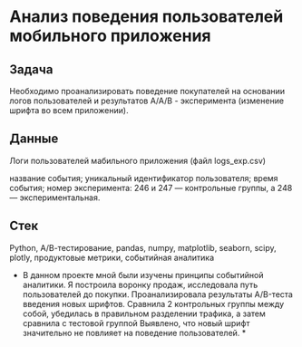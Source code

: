 # Анализ поведения пользователей мобильного приложения

## Задача

Необходимо проанализировать поведение покупателей на основании логов пользователей и результатов А/А/В - эксперимента (изменение шрифта во всем приложении).

## Данные

Логи пользователей мабильного приложения (файл logs_exp.csv)

название события;
уникальный идентификатор пользователя;
время события;
номер эксперимента: 246 и 247 — контрольные группы, а 248 — экспериментальная.

## Стек

Python, А/В-тестирование, pandas, numpy, matplotlib, seaborn, scipy, plotly, продуктовые метрики, событийная аналитика



* В данном проекте мной были изучены принципы событийной аналитики. Я построила воронку продаж, исследовала путь пользователей до покупки. Проанализировала
результаты A/B-теста введения новых шрифтов. Сравнила 2 контрольных группы между собой, убедилась в правильном разделении трафика, а затем сравнила с тестовой группой
Выявлено, что новый шрифт значительно не повлияет на поведение пользователей. *
